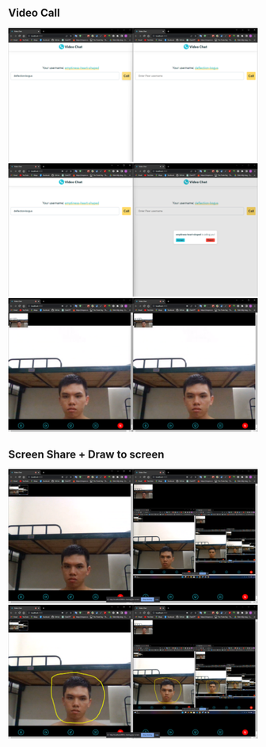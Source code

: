 ## Video Call

<img src="https://raw.githubusercontent.com/dnloster/Screen-Sharing-/master/screenshot/videocall.png">
<img src="https://raw.githubusercontent.com/dnloster/Screen-Sharing-/master/screenshot/videocall1.png">
<img src="https://raw.githubusercontent.com/dnloster/Screen-Sharing-/master/screenshot/videocall2.png">

## Screen Share + Draw to screen

<img src="https://raw.githubusercontent.com/dnloster/Screen-Sharing-/master/screenshot/screenshare.png">
<img src="https://raw.githubusercontent.com/dnloster/Screen-Sharing-/master/screenshot/drawtoscreen.png">
